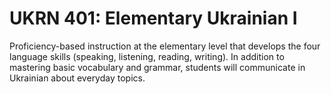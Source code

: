 # UKRN 401: Elementary Ukrainian I

Proficiency-based instruction at the elementary level that develops the four language skills (speaking, listening, reading, writing). In addition to mastering basic vocabulary and grammar, students will communicate in Ukrainian about everyday topics.